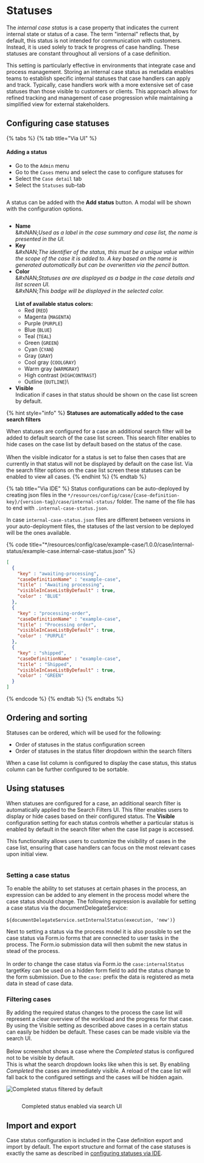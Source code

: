 # Statuses

The _internal case status_ is a case property that indicates the current internal state or status of a case. The term "internal" reflects that, by default, this status is not intended for communication with customers. Instead, it is used solely to track te progress of case handling. These statuses are constant throughout all versions of a case definition.

This setting is particularly effective in environments that integrate case and process management. Storing an internal case status as metadata enables teams to establish specific internal statuses that case handlers can apply and track. Typically, case handlers work with a more extensive set of case statuses than those visible to customers or clients. This approach allows for refined tracking and management of case progression while maintaining a simplified view for external stakeholders.

## Configuring case statuses

{% tabs %}
{% tab title="Via UI" %}
#### Adding a status

* Go to the `Admin` menu
* Go to the `Cases` menu and select the case to configure statuses for
* Select the `Case detail`  tab
* Select the `Statuses` sub-tab

<figure><img src="../../../.gitbook/assets/case-detail-statuses.png" alt=""><figcaption></figcaption></figure>

A status can be added with the **Add status** button. A modal will be shown with the configuration options.

<figure><img src="../../../.gitbook/assets/image (47).png" alt=""><figcaption></figcaption></figure>

* **Name**\
  &#xNAN;_&#x55;sed as a label in the case summary and case list, the name is presented in the UI._
* **Key**\
  &#xNAN;_&#x54;he identifier of the status, this must be a unique value within the scope of the case it is added to. A key based on the name is generated automatically but can be overwritten via the pencil button._
* **Color**\
  &#xNAN;_&#x53;tatuses are are displayed as a badge in the case details and list screen UI._\
  &#xNAN;_&#x54;his badge will be displayed in the selected color._\
  \
  **List of available status colors:**
  * Red (`RED`)
  * Magenta (`MAGENTA`)
  * Purple (`PURPLE`)
  * Blue (`BLUE`)
  * Teal (`TEAL`)
  * Green (`GREEN`)
  * Cyan (`CYAN`)
  * Gray (`GRAY`)
  * Cool gray (`COOLGRAY`)
  * Warm gray (`WARMGRAY`)
  * High contrast (`HIGHCONTRAST`)
  * Outline (`OUTLINE`)\\
* **Visible**\
  Indication if cases in that status should be shown on the case list screen by default.

{% hint style="info" %}
**Statuses are automatically added to the case search filters**

When statuses are configured for a case an additional search filter will be added to default search of the case list screen. This search filter enables to hide cases on the case list by default based on the status of the case.\
\
When the visible indicator for a status is set to false then cases that are currently in that status will not be displayed by default on the case list. Via the search filter options on the case list screen these statuses can be enabled to view all cases.
{% endhint %}
{% endtab %}

{% tab title="Via IDE" %}
Status configurations can be auto-deployed by creating json files in the `*/resources/config/case/{case-definition-key}/{version-tag}/case/internal-status/` folder. The name of the file has to end with `.internal-case-status.json`.

In case `internal-case-status.json` files are different between versions in your auto-deployment files, the statuses of the last version to be deployed will be the ones available.

{% code title="*/resources/config/case/example-case/1.0.0/case/internal-status/example-case.internal-case-status.json" %}
```json
[
  {
    "key" : "awaiting-processing",
    "caseDefinitionName" : "example-case",
    "title" : "Awaiting processing",
    "visibleInCaseListByDefault" : true,
    "color" : "BLUE"
  },
  {
    "key" : "processing-order",
    "caseDefinitionName" : "example-case",
    "title" : "Processing order",
    "visibleInCaseListByDefault" : true,
    "color" : "PURPLE"
  },
  {
    "key" : "shipped",
    "caseDefinitionName" : "example-case",
    "title" : "Shipped",
    "visibleInCaseListByDefault" : true,
    "color" : "GREEN"
  }
]

```
{% endcode %}
{% endtab %}
{% endtabs %}

## Ordering and sorting

Statuses can be ordered, which will be used for the following:

* Order of statuses in the status configuration screen
* Order of statuses in the status filter dropdown within the search filters

When a case list column is configured to display the case status, this status column can be further configured to be sortable.

## Using statuses

When statuses are configured for a case, an additional search filter is automatically applied to the Search Filters UI. This filter enables users to display or hide cases based on their configured status. The **Visible** configuration setting for each status controls whether a particular status is enabled by default in the search filter when the case list page is accessed.

This functionality allows users to customize the visibility of cases in the case list, ensuring that case handlers can focus on the most relevant cases upon initial view.

<figure><img src="../../../.gitbook/assets/internal-status-case-list.png" alt=""><figcaption></figcaption></figure>

### Setting a case status

To enable the ability to set statuses at certain phases in the process, an expression can be added to any element in the process model where the case status should change. The following expression is available for setting a case status via the documentDelegateService:\
\
`${documentDelegateService.setInternalStatus(execution, 'new')}`

Next to setting a status via the process model it is also possible to set the case status via Form.io forms that are connected to user tasks in the process. The Form.io submission data will then submit the new status in stead of the process.\
\
In order to change the case status via Form.io the `case:internalStatus` targetKey can be used on a hidden form field to add the status change to the form submission. Due to the `case:` prefix the data is registered as meta data in stead of case data.

### Filtering cases

By adding the required status changes to the process the case list will represent a clear overview of the workload and the progress for that case. By using the Visible setting as described above cases in a certain status can easily be hidden be default. These cases can be made visible via the search UI.\
\
Below screenshot shows a case where the _Completed_ status is configured not to be visible by default.\
This is what the search dropdown looks like when this is set. By enabling _Completed_ the cases are immediately visible. A reload of the case list will fall back to the configured settings and the cases will be hidden again.

![Completed status filtered by default](../../../.gitbook/assets/internal-status-filtered.png)

<figure><img src="../../../.gitbook/assets/internal-status-filtering.png" alt=""><figcaption><p>Completed status enabled via search UI</p></figcaption></figure>

## Import and export

Case status configuration is included in the Case definition export and import by default. The export structure and format of the case statuses is exactly the same as described in [configuring statuses via IDE](statuses.md#via-ide).
